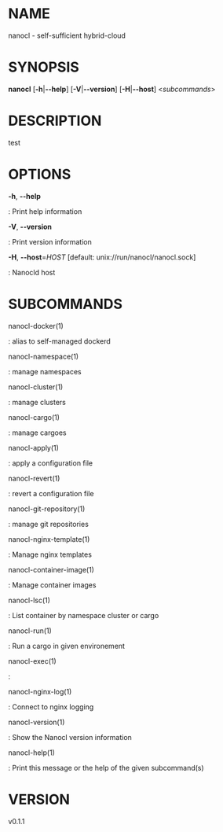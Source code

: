 NAME
====

nanocl - self-sufficient hybrid-cloud

SYNOPSIS
========

**nanocl** \[**-h**\|**\--help**\] \[**-V**\|**\--version**\]
\[**-H**\|**\--host**\] \<*subcommands*\>

DESCRIPTION
===========

test

OPTIONS
=======

**-h**, **\--help**

:   Print help information

**-V**, **\--version**

:   Print version information

**-H**, **\--host**=*HOST* \[default: unix://run/nanocl/nanocl.sock\]

:   Nanocld host

SUBCOMMANDS
===========

nanocl-docker(1)

:   alias to self-managed dockerd

nanocl-namespace(1)

:   manage namespaces

nanocl-cluster(1)

:   manage clusters

nanocl-cargo(1)

:   manage cargoes

nanocl-apply(1)

:   apply a configuration file

nanocl-revert(1)

:   revert a configuration file

nanocl-git-repository(1)

:   manage git repositories

nanocl-nginx-template(1)

:   Manage nginx templates

nanocl-container-image(1)

:   Manage container images

nanocl-lsc(1)

:   List container by namespace cluster or cargo

nanocl-run(1)

:   Run a cargo in given environement

nanocl-exec(1)

:   

nanocl-nginx-log(1)

:   Connect to nginx logging

nanocl-version(1)

:   Show the Nanocl version information

nanocl-help(1)

:   Print this message or the help of the given subcommand(s)

VERSION
=======

v0.1.1
